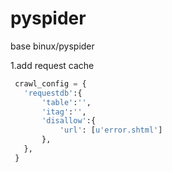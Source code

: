 pyspider 
========

base binux/pyspider

1.add request cache
```python
 crawl_config = {
   'requestdb':{
       'table':'', 
       'itag':'',
       'disallow':{
           'url': [u'error.shtml']
       },
   },
 }
```
